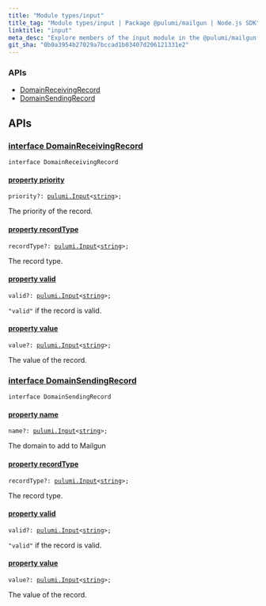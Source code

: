 ```yaml
---
title: "Module types/input"
title_tag: "Module types/input | Package @pulumi/mailgun | Node.js SDK"
linktitle: "input"
meta_desc: "Explore members of the input module in the @pulumi/mailgun package."
git_sha: "0b0a3954b27029a7bccad1b03407d206121331e2"
---
```


<!-- WARNING: this page was generated by a tool. Do not edit it by hand. -->
<!-- To change it, please see https://github.com/pulumi/docs/tree/master/tools/tscdocgen. -->






<h3>APIs</h3>
<ul class="api">
    <li><a href="#DomainReceivingRecord"><span class="symbol api"></span>DomainReceivingRecord</a></li>
    <li><a href="#DomainSendingRecord"><span class="symbol api"></span>DomainSendingRecord</a></li>
</ul>




<h2 id="apis">APIs</h2>
<h3 class="pdoc-module-header" id="DomainReceivingRecord" data-link-title="DomainReceivingRecord">
    <a href="https://github.com/pulumi/pulumi-mailgun/blob/0b0a3954b27029a7bccad1b03407d206121331e2/sdk/nodejs/types/input.ts#L7">
        interface <strong>DomainReceivingRecord</strong>
    </a>
</h3>

<pre class="highlight"><code><span class='kr'>interface</span> <span class='nx'>DomainReceivingRecord</span></code></pre>
<h4 class="pdoc-member-header" id="DomainReceivingRecord-priority">
<a class="pdoc-child-name" href="https://github.com/pulumi/pulumi-mailgun/blob/0b0a3954b27029a7bccad1b03407d206121331e2/sdk/nodejs/types/input.ts#L11">property <b>priority</b></a>
</h4>

<pre class="highlight"><code><span class='kd'></span>priority?: <a href='/docs/reference/pkg/nodejs/pulumi/pulumi/#Input'>pulumi.Input</a>&lt;<span class='kd'><a href='https://developer.mozilla.org/en-US/docs/Web/JavaScript/Reference/Global_Objects/String'>string</a></span>&gt;;</code></pre>

The priority of the record.

<h4 class="pdoc-member-header" id="DomainReceivingRecord-recordType">
<a class="pdoc-child-name" href="https://github.com/pulumi/pulumi-mailgun/blob/0b0a3954b27029a7bccad1b03407d206121331e2/sdk/nodejs/types/input.ts#L15">property <b>recordType</b></a>
</h4>

<pre class="highlight"><code><span class='kd'></span>recordType?: <a href='/docs/reference/pkg/nodejs/pulumi/pulumi/#Input'>pulumi.Input</a>&lt;<span class='kd'><a href='https://developer.mozilla.org/en-US/docs/Web/JavaScript/Reference/Global_Objects/String'>string</a></span>&gt;;</code></pre>

The record type.

<h4 class="pdoc-member-header" id="DomainReceivingRecord-valid">
<a class="pdoc-child-name" href="https://github.com/pulumi/pulumi-mailgun/blob/0b0a3954b27029a7bccad1b03407d206121331e2/sdk/nodejs/types/input.ts#L19">property <b>valid</b></a>
</h4>

<pre class="highlight"><code><span class='kd'></span>valid?: <a href='/docs/reference/pkg/nodejs/pulumi/pulumi/#Input'>pulumi.Input</a>&lt;<span class='kd'><a href='https://developer.mozilla.org/en-US/docs/Web/JavaScript/Reference/Global_Objects/String'>string</a></span>&gt;;</code></pre>

`"valid"` if the record is valid.

<h4 class="pdoc-member-header" id="DomainReceivingRecord-value">
<a class="pdoc-child-name" href="https://github.com/pulumi/pulumi-mailgun/blob/0b0a3954b27029a7bccad1b03407d206121331e2/sdk/nodejs/types/input.ts#L23">property <b>value</b></a>
</h4>

<pre class="highlight"><code><span class='kd'></span>value?: <a href='/docs/reference/pkg/nodejs/pulumi/pulumi/#Input'>pulumi.Input</a>&lt;<span class='kd'><a href='https://developer.mozilla.org/en-US/docs/Web/JavaScript/Reference/Global_Objects/String'>string</a></span>&gt;;</code></pre>

The value of the record.

<h3 class="pdoc-module-header" id="DomainSendingRecord" data-link-title="DomainSendingRecord">
    <a href="https://github.com/pulumi/pulumi-mailgun/blob/0b0a3954b27029a7bccad1b03407d206121331e2/sdk/nodejs/types/input.ts#L26">
        interface <strong>DomainSendingRecord</strong>
    </a>
</h3>

<pre class="highlight"><code><span class='kr'>interface</span> <span class='nx'>DomainSendingRecord</span></code></pre>
<h4 class="pdoc-member-header" id="DomainSendingRecord-name">
<a class="pdoc-child-name" href="https://github.com/pulumi/pulumi-mailgun/blob/0b0a3954b27029a7bccad1b03407d206121331e2/sdk/nodejs/types/input.ts#L30">property <b>name</b></a>
</h4>

<pre class="highlight"><code><span class='kd'></span>name?: <a href='/docs/reference/pkg/nodejs/pulumi/pulumi/#Input'>pulumi.Input</a>&lt;<span class='kd'><a href='https://developer.mozilla.org/en-US/docs/Web/JavaScript/Reference/Global_Objects/String'>string</a></span>&gt;;</code></pre>

The domain to add to Mailgun

<h4 class="pdoc-member-header" id="DomainSendingRecord-recordType">
<a class="pdoc-child-name" href="https://github.com/pulumi/pulumi-mailgun/blob/0b0a3954b27029a7bccad1b03407d206121331e2/sdk/nodejs/types/input.ts#L34">property <b>recordType</b></a>
</h4>

<pre class="highlight"><code><span class='kd'></span>recordType?: <a href='/docs/reference/pkg/nodejs/pulumi/pulumi/#Input'>pulumi.Input</a>&lt;<span class='kd'><a href='https://developer.mozilla.org/en-US/docs/Web/JavaScript/Reference/Global_Objects/String'>string</a></span>&gt;;</code></pre>

The record type.

<h4 class="pdoc-member-header" id="DomainSendingRecord-valid">
<a class="pdoc-child-name" href="https://github.com/pulumi/pulumi-mailgun/blob/0b0a3954b27029a7bccad1b03407d206121331e2/sdk/nodejs/types/input.ts#L38">property <b>valid</b></a>
</h4>

<pre class="highlight"><code><span class='kd'></span>valid?: <a href='/docs/reference/pkg/nodejs/pulumi/pulumi/#Input'>pulumi.Input</a>&lt;<span class='kd'><a href='https://developer.mozilla.org/en-US/docs/Web/JavaScript/Reference/Global_Objects/String'>string</a></span>&gt;;</code></pre>

`"valid"` if the record is valid.

<h4 class="pdoc-member-header" id="DomainSendingRecord-value">
<a class="pdoc-child-name" href="https://github.com/pulumi/pulumi-mailgun/blob/0b0a3954b27029a7bccad1b03407d206121331e2/sdk/nodejs/types/input.ts#L42">property <b>value</b></a>
</h4>

<pre class="highlight"><code><span class='kd'></span>value?: <a href='/docs/reference/pkg/nodejs/pulumi/pulumi/#Input'>pulumi.Input</a>&lt;<span class='kd'><a href='https://developer.mozilla.org/en-US/docs/Web/JavaScript/Reference/Global_Objects/String'>string</a></span>&gt;;</code></pre>

The value of the record.

